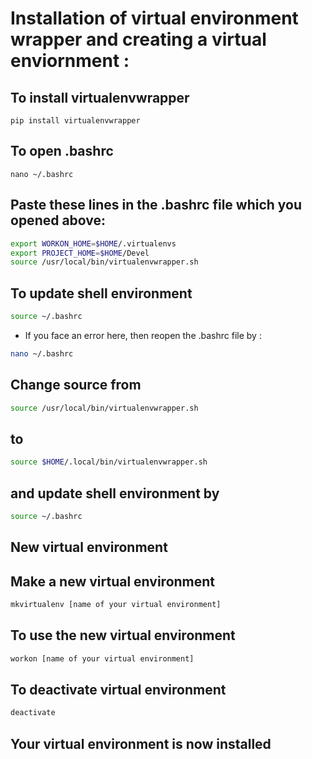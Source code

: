 # Installation of virtual environment wrapper and creating a virtual enviornment : 

## To install virtualenvwrapper

```shell
pip install virtualenvwrapper
```

## To open .bashrc

```shell
nano ~/.bashrc
```

## Paste these lines in the .bashrc file which you opened above:

```bash
export WORKON_HOME=$HOME/.virtualenvs
export PROJECT_HOME=$HOME/Devel
source /usr/local/bin/virtualenvwrapper.sh
```

## To update shell environment

```bash
source ~/.bashrc
```

* If you face an error here, then reopen the .bashrc file by :

```bash
nano ~/.bashrc
```

## Change source from

```bash
source /usr/local/bin/virtualenvwrapper.sh
```

## to

```bash
source $HOME/.local/bin/virtualenvwrapper.sh
```

## and update shell environment by

```bash
source ~/.bashrc
```

## New virtual environment

## Make  a new virtual environment

```bash
mkvirtualenv [name of your virtual environment]
```

## To use the new virtual environment

```bash
workon [name of your virtual environment]
```

## To deactivate virtual environment
```bash
deactivate
```

## Your virtual environment is now installed



